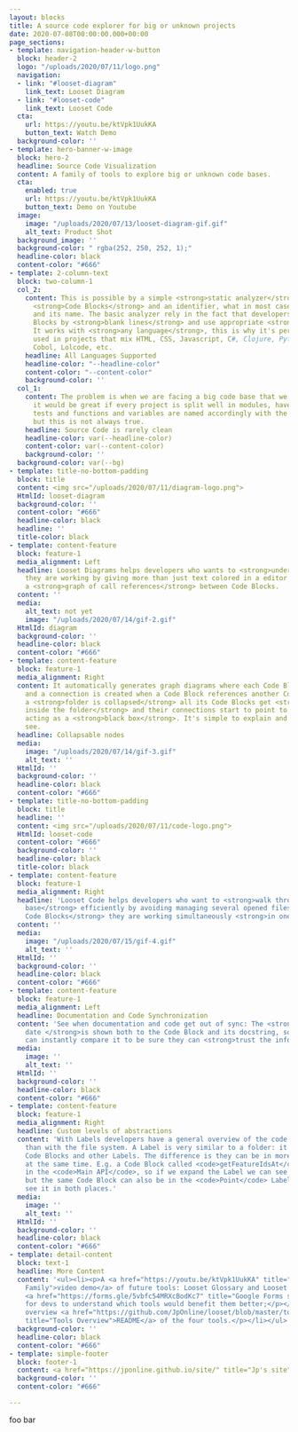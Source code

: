 ```yaml
---
layout: blocks
title: A source code explorer for big or unknown projects
date: 2020-07-08T00:00:00.000+00:00
page_sections:
- template: navigation-header-w-button
  block: header-2
  logo: "/uploads/2020/07/11/logo.png"
  navigation:
  - link: "#looset-diagram"
    link_text: Looset Diagram
  - link: "#looset-code"
    link_text: Looset Code
  cta:
    url: https://youtu.be/ktVpk1UukKA
    button_text: Watch Demo
  background-color: ''
- template: hero-banner-w-image
  block: hero-2
  headline: Source Code Visualization
  content: A family of tools to explore big or unknown code bases.
  cta:
    enabled: true
    url: https://youtu.be/ktVpk1UukKA
    button_text: Demo on Youtube
  image:
    image: "/uploads/2020/07/13/looset-diagram-gif.gif"
    alt_text: Product Shot
  background_image: ''
  background-color: " rgba(252, 250, 252, 1);"
  headline-color: black
  content-color: "#666"
- template: 2-column-text
  block: two-column-1
  col_2:
    content: This is possible by a simple <strong>static analyzer</strong> that identify
      <strong>Code Blocks</strong> and an identifier, what in most cases are functions
      and its name. The basic analyzer rely in the fact that developers split Code
      Blocks by <strong>blank lines</strong> and use appropriate <strong>indentation</strong>.
      It works with <strong>any language</strong>, this is why it's perfect to be
      used in projects that mix HTML, CSS, Javascript, C#, Clojure, Python, Haskell,
      Cobol, Lolcode, etc.
    headline: All Languages Supported
    headline-color: "--headline-color"
    content-color: "--content-color"
    background-color: ''
  col_1:
    content: The problem is when we are facing a big code base that we don't know,
      it would be great if every project is split well in modules, have good documentation,
      tests and functions and variables are named accordingly with the domain entities,
      but this is not always true.
    headline: Source Code is rarely clean
    headline-color: var(--headline-color)
    content-color: var(--content-color)
    background-color: ''
  background-color: var(--bg)
- template: title-no-bottom-padding
  block: title
  content: <img src="/uploads/2020/07/11/diagram-logo.png">
  HtmlId: looset-diagram
  background-color: ''
  content-color: "#666"
  headline-color: black
  headline: ''
  title-color: black
- template: content-feature
  block: feature-1
  media_alignment: Left
  headline: Looset Diagrams helps developers who wants to <strong>understand the code</strong>
    they are working by giving more than just text colored in a editor and showing
    a <strong>graph of call references</strong> between Code Blocks.
  content: ''
  media:
    alt_text: not yet
    image: "/uploads/2020/07/14/gif-2.gif"
  HtmlId: diagram
  background-color: ''
  headline-color: black
  content-color: "#666"
- template: content-feature
  block: feature-1
  media_alignment: Right
  content: It automatically generates graph diagrams where each Code Block is a node
    and a connection is created when a Code Block references another Code Block. When
    a <strong>folder is collapsed</strong> all its Code Blocks get <strong>hidden
    inside the folder</strong> and their connections start to point to the folder,
    acting as a <strong>black box</strong>. It's simple to explain and beautiful to
    see.
  headline: Collapsable nodes
  media:
    image: "/uploads/2020/07/14/gif-3.gif"
    alt_text: ''
  HtmlId: ''
  background-color: ''
  headline-color: black
  content-color: "#666"
- template: title-no-bottom-padding
  block: title
  headline: ''
  content: <img src="/uploads/2020/07/11/code-logo.png">
  HtmlId: looset-code
  content-color: "#666"
  background-color: ''
  headline-color: black
  title-color: black
- template: content-feature
  block: feature-1
  media_alignment: Right
  headline: 'Looset Code helps developers who want to <strong>walk through the code
    base</strong> efficiently by avoiding managing several opened files and <strong>showing
    Code Blocks</strong> they are working simultaneously <strong>in one screen</strong>. '
  content: ''
  media:
    image: "/uploads/2020/07/15/gif-4.gif"
    alt_text: ''
  HtmlId: ''
  background-color: ''
  headline-color: black
  content-color: "#666"
- template: content-feature
  block: feature-1
  media_alignment: Left
  headline: Documentation and Code Synchronization
  content: 'See when documentation and code get out of sync: The <strong>last commit
    date </strong>is shown both to the Code Block and its docstring, so developers
    can instantly compare it to be sure they can <strong>trust the information</strong>.'
  media:
    image: ''
    alt_text: ''
  HtmlId: ''
  background-color: ''
  headline-color: black
  content-color: "#666"
- template: content-feature
  block: feature-1
  media_alignment: Right
  headline: Custom levels of abstractions
  content: 'With Labels developers have a general overview of the code base better
    than with the file system. A Label is very similar to a folder: it can contain
    Code Blocks and other Labels. The difference is they can be in more than a Label
    at the same time. E.g. a Code Block called <code>getFeatureIdsAt</code> can be
    in the <code>Main API</code>, so if we expand the Label we can see it''s there,
    but the same Code Block can also be in the <code>Point</code> Label and we can
    see it in both places.'
  media:
    image: ''
    alt_text: ''
  HtmlId: ''
  background-color: ''
  headline-color: black
  content-color: "#666"
- template: detail-content
  block: text-1
  headline: More Content
  content: '<ul><li><p>A <a href="https://youtu.be/ktVpk1UukKA" title="The whole Looset
    Family">video demo</a> of future tools: Looset Glossary and Looset Page;</p></li><li><p>A
    <a href="https://forms.gle/5vbfc54MRXcBodKc7" title="Google Forms survey">survey</a>
    for devs to understand which tools would benefit them better;</p></li><li><p>An
    overview <a href="https://github.com/JpOnline/looset/blob/master/tools-overview/README.md"
    title="Tools Overview">README</a> of the four tools.</p></li></ul>'
  background-color: ''
  headline-color: black
  content-color: "#666"
- template: simple-footer
  block: footer-1
  content: <a href="https://jponline.github.io/site/" title="Jp's site">By Jp</a>
  background-color: ''
  content-color: "#666"

---
```

foo bar